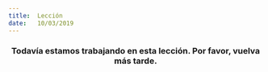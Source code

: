 ```yaml
---
title:  Lección
date:   10/03/2019
---
```


### <center>Todavía estamos trabajando en esta lección. Por favor, vuelva más tarde.</center>